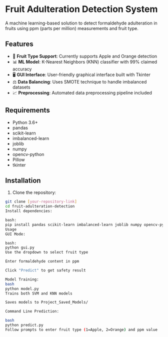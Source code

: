 # Fruit Adulteration Detection System

A machine learning-based solution to detect formaldehyde adulteration in fruits using ppm (parts per million) measurements and fruit type.

## Features

- 🍎 **Fruit Type Support**: Currently supports Apple and Orange detection
- 📊 **ML Model**: K-Nearest Neighbors (KNN) classifier with 99% claimed accuracy
- 🖥️ **GUI Interface**: User-friendly graphical interface built with Tkinter
- ⚖️ **Data Balancing**: Uses SMOTE technique to handle imbalanced datasets
- 📈 **Preprocessing**: Automated data preprocessing pipeline included

## Requirements

- Python 3.6+
- pandas
- scikit-learn
- imbalanced-learn
- joblib
- numpy
- opencv-python
- Pillow
- tkinter

## Installation

1. Clone the repository:
```bash
git clone [your-repository-link]
cd fruit-adulteration-detection
Install dependencies:

bash:
pip install pandas scikit-learn imbalanced-learn joblib numpy opencv-python Pillow
Usage
GUI Mode:

bash:
python gui.py
Use the dropdown to select fruit type

Enter formaldehyde content in ppm

Click "Predict" to get safety result

Model Training:
bash
python model.py
Trains both SVM and KNN models

Saves models to Project_Saved_Models/

Command Line Prediction:

bash
python predict.py
Follow prompts to enter fruit type (1=Apple, 2=Orange) and ppm value

